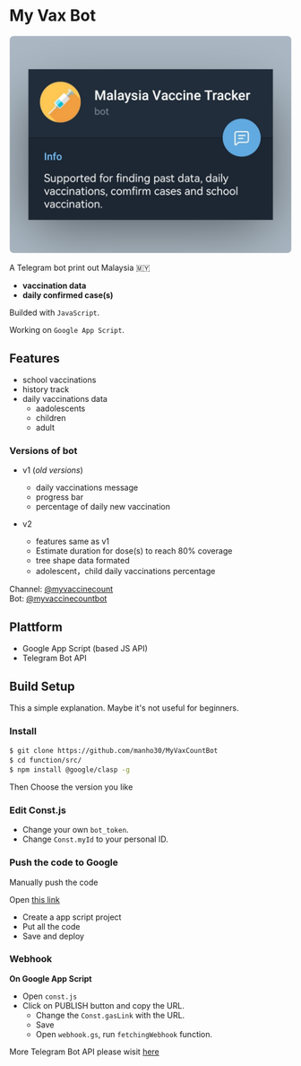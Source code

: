 # My Vax Bot
![img](/assets/vax_bot.png)

A Telegram bot print out Malaysia 🇲🇾 
- **vaccination data**
- **daily confirmed case(s)**  


Builded with `JavaScript`.

Working on `Google App Script`. 

## Features
- school vaccinations
- history track 
- daily vaccinations data 
  - aadolescents 
  - children 
  - adult 

### Versions of bot 
- v1 (_old versions_) 
  - daily vaccinations message
  - progress bar
  - percentage of daily new vaccination

- v2
  - features same as v1
  - Estimate duration for dose(s) to reach 80% coverage 
  - tree shape data formated
  - adolescent，child daily vaccinations percentage


Channel: [@myvaccinecount](https://t.me/myvaccinecount)<br>
Bot: [@myvaccinecountbot](https://t.me/myvaccinecountbot) 

## Plattform
- Google App Script (based JS API)
- Telegram Bot API

## Build Setup

This a simple explanation. Maybe it's not useful for beginners.

### Install 

```bash
$ git clone https://github.com/manho30/MyVaxCountBot
$ cd function/src/
$ npm install @google/clasp -g
```

Then Choose the version you like 

### Edit Const.js

- Change your own `bot_token`.
- Change `Const.myId` to your personal ID.

### Push the code to Google 

Manually push the code 

Open [this link](https://script.google.com/home/)
- Create a app script project 
- Put all the code
- Save and deploy


### Webhook
**On Google App Script**
- Open `const.js`
- Click on PUBLISH button and copy the URL. 
   - Change the `Const.gasLink` with the URL. 
   - Save 
   - Open `webhook.gs`, run `fetchingWebhook` function.

More Telegram Bot API please wisit [here](https://core.telegram.org/bots/api)
